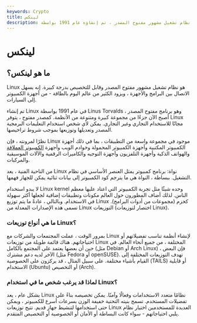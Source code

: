 ```yaml
---
keywords: Crypto
title: لينكس
description: لينكس. نظام تشغيل مشهور مفتوح المصدر ، تم إنشاؤه عام 1991 بواسطة Linus Torvalds. يتم استخدامه في مجموعة واسعة من الأجهزة حول العالم.
---
```


# لينكس
## ما هو لينكس؟

Linux هو نظام تشغيل مشهور مفتوح المصدر وقابل للتخصيص بدرجة كبيرة. إنه يسهل الاتصال بين البرامج والأجهزة ، ويزود الكثير من عالم اليوم بالطاقة - من أجهزة الكمبيوتر إلى السيارات.

تم إنشاء Linux في عام 1991 بواسطة Linus Torvalds ، وهو برنامج مفتوح المصدر أصبح الآن جزءًا من مجموعة كبيرة ومتنوعة من الأنظمة. كمصدر مفتوح ، يتوفر Linux مجانًا للاستخدام التجاري وغير التجاري. يمكن لأي شخص استخدام التعليمات البرمجية المصدر وتعديلها وتوزيعها بموجب شروط تراخيصها.

نظرًا لمرونته ، فإن Linux موجود في مجموعة واسعة من التطبيقات ، بما في ذلك أجهزة الكمبيوتر المكتبية وأجهزة الكمبيوتر المحمولة وخوادم الويب وأجهزة [الكمبيوتر العملاقة](/supercomputer) والهواتف الذكية وأجهزة التلفزيون وأجهزة التوجيه والكاميرات الرقمية والآلات الموسيقية والمركبات.

من الناحية الفنية ، يعد Linux نواة: برنامج كمبيوتر يمثل العنصر الأساسي في نظام التشغيل. ببساطة ، النواة هي ما يترجم كود الكمبيوتر إلى بيانات ثنائية يمكن للجهاز فهمها.

لا يبدو استخدام Linux kernel وحده شيئًا مثل تجربة الكمبيوتر التي اعتاد عليها معظم الناس. لذلك أضاف المطورون حول العالم مكونات وتطبيقات إضافية لجعلها أكثر سهولة في الاستخدام. وبالتالي ، عادةً ما يتم توزيع Linux كحزم (مجموعات من أدوات البرامج). تسمى هذه الإصدارات المعدلة من Linux التوزيعات (اختصار لتوزيعات Linux).

### ما هي أنواع توزيعات Linux؟

بمرور الوقت ، عملت المجتمعات والشركات مع Linux لإنشاء أنظمة تناسب تفضيلاتهم أو احتياجاتهم. هناك قائمة طويلة من توزيعات Linux المختلفة ، من جميع أنحاء العالم. في حين أن بعضها يعتمد على المجتمع بالكامل (مثل Debian أو Arch Linux) ، فإن البعض الآخر لديه دعم مشترك (مثل Fedora أو openSUSE). تهدف التوزيعات المختلفة إلى القيام بأشياء مختلفة. على سبيل المثال ، قد يركزون على الخصوصية (TAILS) أو قابلية الاستخدام (Ubuntu) أو التخصيص (Arch).

### لماذا قد يرغب شخص ما في استخدام Linux؟

بشكل عام ، يعد Linux نظامًا متعدد الاستخدامات وفعالًا وآمنًا. يمكن تخصيصه بناءً على تفضيلات المستخدم. تسمح بنيته التحتية خفيفة الوزن بسرعات أسرع للكمبيوتر ، ويمكن حتى استخدامها لتنشيط جهاز قديم. تتيح توزيعات Linux العديدة للمستخدمين اختيار نظام يلبي احتياجاتهم - سواء كانت البساطة أو الأمان أو الخصوصية أو التخصيص المتقدم.

